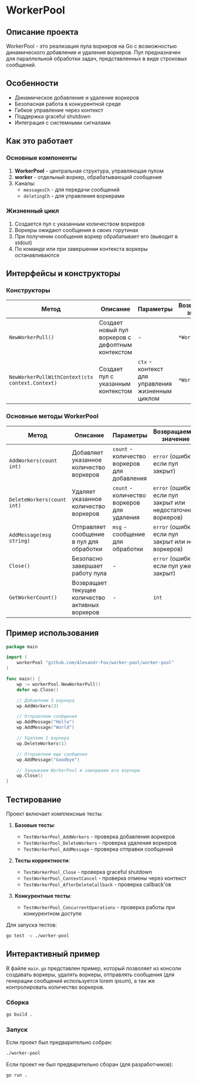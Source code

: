 # WorkerPool

## Описание проекта

WorkerPool - это реализация пула воркеров на Go с возможностью динамического добавления и удаления воркеров. Пул предназначен для параллельной обработки задач, представленных в виде строковых сообщений.

## Особенности

- Динамическое добавление и удаление воркеров
- Безопасная работа в конкурентной среде
- Гибкое управление через контекст
- Поддержка graceful shutdown
- Интеграция с системными сигналами

## Как это работает

### Основные компоненты

1. **WorkerPool** - центральная структура, управляющая пулом
2. **worker** - отдельный воркер, обрабатывающий сообщения
3. Каналы:
   - `messagesCh` - для передачи сообщений
   - `deletingCh` - для управления воркерами

### Жизненный цикл

1. Создается пул с указанным количеством воркеров
2. Воркеры ожидают сообщения в своих горутинах
3. При получении сообщения воркер обрабатывает его (выводит в stdout)
4. По команде или при завершении контекста воркеры останавливаются

## Интерфейсы и конструкторы

### Конструкторы

| Метод                                           | Описание                                          | Параметры                                        | Возвращаемое значение |
|-------------------------------------------------|---------------------------------------------------|--------------------------------------------------|-----------------------|
| `NewWorkerPull()`                               | Создает новый пул воркеров с дефолтным контекстом | -                                                | `*WorkerPool`         |
| `NewWorkerPullWithContext(ctx context.Context)` | Создает пул с указанным контекстом                | `ctx` - контекст для управления жизненным циклом | `*WorkerPool`         |

### Основные методы WorkerPool

| Метод                      | Описание                                        | Параметры                                    | Возвращаемое значение                                      |
|----------------------------|-------------------------------------------------|----------------------------------------------|------------------------------------------------------------|
| `AddWorkers(count int)`    | Добавляет указанное количество воркеров         | `count` - количество воркеров для добавления | `error` (ошибка если пул закрыт)                           |
| `DeleteWorkers(count int)` | Удаляет указанное количество воркеров           | `count` - количество воркеров для удаления   | `error` (ошибка если пул закрыт или недостаточно воркеров) |
| `AddMessage(msg string)`   | Отправляет сообщение в пул для обработки        | `msg` - сообщение для обработки              | `error` (ошибка если пул закрыт или нет воркеров)          |
| `Close()`                  | Безопасно завершает работу пула                 | -                                            | `error` (ошибка если пул уже закрыт)                       |
| `GetWorkerCount()`         | Возвращает текущее количество активных воркеров | -                                            | `int`                                                      |
## Пример использования

```go
package main

import (
    workerPool "github.com/Alexandr-Fox/worker-pool/worker-pool"
)

func main() {
    wp := workerPool.NewWorkerPull()
    defer wp.Close()

    // Добавляем 3 воркера
    wp.AddWorkers(3)

    // Отправляем сообщения
    wp.AddMessage("Hello")
    wp.AddMessage("World")

    // Удаляем 1 воркера
    wp.DeleteWorkers(1)

    // Отправляем еще сообщения
    wp.AddMessage("Goodbye")

    // Закрываем WorkerPool и завершаем все воркеры
    wp.Close()
}
```

## Тестирование

Проект включает комплексные тесты:

1. **Базовые тесты**:
   - `TestWorkerPool_AddWorkers` - проверка добавления воркеров
   - `TestWorkerPool_DeleteWorkers` - проверка удаления воркеров
   - `TestWorkerPool_AddMessage` - проверка отправки сообщений

2. **Тесты корректности**:
   - `TestWorkerPool_Close` - проверка graceful shutdown
   - `TestWorkerPool_ContextCancel` - проверка отмены через контекст
   - `TestWorkerPool_AfterDeleteCallback` - проверка callback'ов

3. **Конкурентные тесты**:
   - `TestWorkerPool_ConcurrentOperations` - проверка работы при конкурентном доступе

Для запуска тестов:
```bash
go test -v ./worker-pool
```

## Интерактивный пример

В файле `main.go` представлен пример, который позволяет из консоли создавать воркеры, удалять воркеры, отправлять сообщения (для генерации сообщений используется lorem ipsum), а так же контролировать количество воркеров.

### Сборка

```bash
go build .
```

### Запуск

Если проект был предварительно собран:

```bash
./worker-pool
```

Если проект не был предварительно сборан (для разработчиков):

```bash
go run .
```